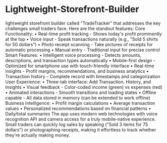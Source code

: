 # Lightweight-Storefront-Builder
lightweight storefront builder called "TradeTracker" that addresses the key challenges small traders face. Here are the standout features:
Core Functionality:
•	Real-time profit tracking - Shows today's profit prominently at the top
•	Voice input - Speak transactions naturally (e.g., "Sold 5 shirts for 50 dollars")
•	Photo receipt scanning - Take pictures of receipts for automatic processing
•	Manual entry - Traditional input for precise control
Smart Features:
•	Intelligent voice processing - Detects amounts, descriptions, and transaction types automatically
•	Mobile-first design - Optimized for smartphone use with touch-friendly interface
•	Real-time insights - Profit margins, recommendations, and business analytics
•	Transaction history - Complete record with timestamps and categorization
User Experience:
•	Three-tab interface: Add Transaction, History, and Insights
•	Visual feedback - Color-coded income (green) vs expenses (red)
•	Animated interactions - Smooth transitions and loading states
•	Offline capable - All data stored in memory (can be extended to work offline)
Business Intelligence:
•	Profit margin calculations
•	Average transaction values
•	Personalized recommendations based on financial patterns
•	Daily/total summaries
The app uses modern web technologies with voice recognition API and camera access for a truly mobile-native experience. Small traders can quickly log sales by speaking ("Sold 3 items for 75 dollars") or photographing receipts, making it effortless to track whether they're actually making money.

